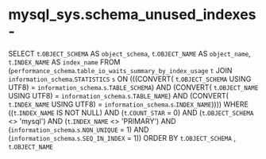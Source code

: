 # mysql_sys.schema_unused_indexes-

SELECT 
    `t`.`OBJECT_SCHEMA` AS `object_schema`,
    `t`.`OBJECT_NAME` AS `object_name`,
    `t`.`INDEX_NAME` AS `index_name`
FROM
    (`performance_schema`.`table_io_waits_summary_by_index_usage` `t`
    JOIN `information_schema`.`STATISTICS` `s` ON (((CONVERT( `t`.`OBJECT_SCHEMA` USING UTF8) = `information_schema`.`s`.`TABLE_SCHEMA`)
        AND (CONVERT( `t`.`OBJECT_NAME` USING UTF8) = `information_schema`.`s`.`TABLE_NAME`)
        AND (CONVERT( `t`.`INDEX_NAME` USING UTF8) = `information_schema`.`s`.`INDEX_NAME`))))
WHERE
    ((`t`.`INDEX_NAME` IS NOT NULL)
        AND (`t`.`COUNT_STAR` = 0)
        AND (`t`.`OBJECT_SCHEMA` <> 'mysql')
        AND (`t`.`INDEX_NAME` <> 'PRIMARY')
        AND (`information_schema`.`s`.`NON_UNIQUE` = 1)
        AND (`information_schema`.`s`.`SEQ_IN_INDEX` = 1))
ORDER BY `t`.`OBJECT_SCHEMA` , `t`.`OBJECT_NAME`
